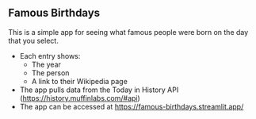## Famous Birthdays

This is a simple app for seeing what famous people were born on the day that you select.

* Each entry shows:
    * The year
    * The person
    * A link to their Wikipedia page
* The app pulls data from the Today in History API (https://history.muffinlabs.com/#api)
* The app can be accessed at https://famous-birthdays.streamlit.app/